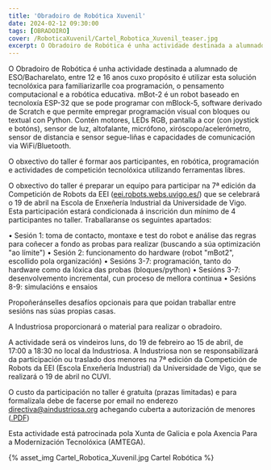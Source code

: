 ```yaml
---
title: 'Obradoiro de Robótica Xuvenil'
date: 2024-02-12 09:30:00
tags: [OBRADOIRO]
cover: /RoboticaXuvenil/Cartel_Robotica_Xuvenil_teaser.jpg
excerpt: O Obradoiro de Robótica é unha actividade destinada a alumnado de ESO/Bacharelato, entre 12 e 16 anos cuxo propósito é utilizar esta solución tecnolóxica para familiarizarlle coa programación, o pensamento computacional e a robótica educativa.
---
```


O Obradoiro de Robótica é unha actividade destinada a alumnado de ESO/Bacharelato, entre 12 e 16 anos cuxo propósito é utilizar esta solución tecnolóxica para familiarizarlle coa programación, o pensamento computacional e a robótica educativa. mBot-2 é un robot baseado en tecnoloxía ESP-32 que se pode programar con mBlock-5, software derivado de Scratch e que permite empregar programación visual con bloques ou textual con Python. Contén motores, LEDs RGB, pantalla a cor (con joystick e botóns), sensor de luz, altofalante, micrófono, xiróscopo/acelerómetro, sensor de distancia e sensor segue-liñas e capacidades de comunicación via WiFi/Bluetooth.

O obxectivo do taller é formar aos participantes, en robótica, programación e actividades de competición tecnolóxica utilizando ferramentas libres.

O obxectivo do taller é preparar un equipo para participar na 7ª edición da Competición de Robots da EEI ([eei.robots.webs.uvigo.es/](http://eei.robots.webs.uvigo.es/)) que se celebrará o 19 de abril na Escola de Enxeñería Industrial da Universidade de Vigo. Esta participación estará condicionada á inscrición dun mínimo de 4 participantes no taller.
Traballaranse os seguintes apartados:

• Sesión 1: toma de contacto, montaxe e test do robot e análise das regras para coñecer a fondo as probas para realizar (buscando a súa optimización "ao límite")
• Sesión 2: funcionamento do hardware (robot "mBot2", escollido pola organización)
• Sesións 3-7: programación, tanto do hardware como da lóxica das probas (bloques/python)
• Sesións 3-7: desenvolvemento incremental, cun proceso de mellora continua
• Sesións 8-9: simulacións e ensaios

Propoñeránselles desafíos opcionais para que poidan traballar entre sesións nas súas propias casas. 

A Industriosa proporcionará o material para realizar o obradoiro. 

A actividade será os vindeiros luns, do 19 de febreiro ao 15 de abril, de 17:00 a 18:30 no local da Industriosa. A Industriosa non se responsabilizará da participación ou  traslado dos menores na 7ª edición da Competición de Robots da EEI (Escola Enxeñería Industrial) da Universidade de Vigo, que se realizará o 19 de abril no CUVI.

O custo da participación no taller é gratuíta (prazas limitadas) e para formalizala debe de facerse por email no enderezo [directiva@aindustriosa.org](mailto:directiva@aindustriosa.org) achegando cuberta a autorización de menores ([.PDF](https://aindustriosa.org/RoboticaXuvenil/Autorizacion_Menores.pdf))

Esta actividade está patrocinada pola Xunta de Galicia e pola Axencia Para a Modernización Tecnolóxica (AMTEGA).


{% asset_img Cartel_Robotica_Xuvenil.jpg Cartel Robótica %}

